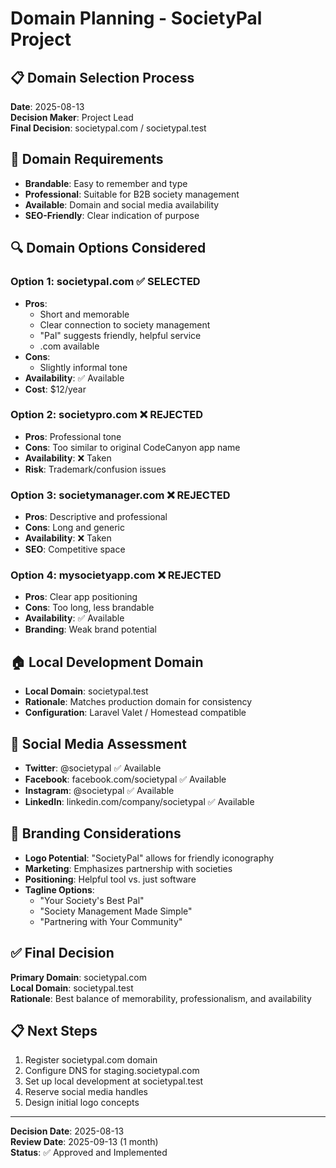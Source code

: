 # Domain Planning - SocietyPal Project

## 📋 Domain Selection Process

**Date**: 2025-08-13  
**Decision Maker**: Project Lead  
**Final Decision**: societypal.com / societypal.test

## 🎯 Domain Requirements

-   **Brandable**: Easy to remember and type
-   **Professional**: Suitable for B2B society management
-   **Available**: Domain and social media availability
-   **SEO-Friendly**: Clear indication of purpose

## 🔍 Domain Options Considered

### **Option 1: societypal.com** ✅ SELECTED

-   **Pros**:
    -   Short and memorable
    -   Clear connection to society management
    -   "Pal" suggests friendly, helpful service
    -   .com available
-   **Cons**:
    -   Slightly informal tone
-   **Availability**: ✅ Available
-   **Cost**: $12/year

### **Option 2: societypro.com** ❌ REJECTED

-   **Pros**: Professional tone
-   **Cons**: Too similar to original CodeCanyon app name
-   **Availability**: ❌ Taken
-   **Risk**: Trademark/confusion issues

### **Option 3: societymanager.com** ❌ REJECTED

-   **Pros**: Descriptive and professional
-   **Cons**: Long and generic
-   **Availability**: ❌ Taken
-   **SEO**: Competitive space

### **Option 4: mysocietyapp.com** ❌ REJECTED

-   **Pros**: Clear app positioning
-   **Cons**: Too long, less brandable
-   **Availability**: ✅ Available
-   **Branding**: Weak brand potential

## 🏠 Local Development Domain

-   **Local Domain**: societypal.test
-   **Rationale**: Matches production domain for consistency
-   **Configuration**: Laravel Valet / Homestead compatible

## 📱 Social Media Assessment

-   **Twitter**: @societypal ✅ Available
-   **Facebook**: facebook.com/societypal ✅ Available
-   **Instagram**: @societypal ✅ Available
-   **LinkedIn**: linkedin.com/company/societypal ✅ Available

## 🎨 Branding Considerations

-   **Logo Potential**: "SocietyPal" allows for friendly iconography
-   **Marketing**: Emphasizes partnership with societies
-   **Positioning**: Helpful tool vs. just software
-   **Tagline Options**:
    -   "Your Society's Best Pal"
    -   "Society Management Made Simple"
    -   "Partnering with Your Community"

## ✅ Final Decision

**Primary Domain**: societypal.com  
**Local Domain**: societypal.test  
**Rationale**: Best balance of memorability, professionalism, and availability

## 📋 Next Steps

1. Register societypal.com domain
2. Configure DNS for staging.societypal.com
3. Set up local development at societypal.test
4. Reserve social media handles
5. Design initial logo concepts

---

**Decision Date**: 2025-08-13  
**Review Date**: 2025-09-13 (1 month)  
**Status**: ✅ Approved and Implemented
